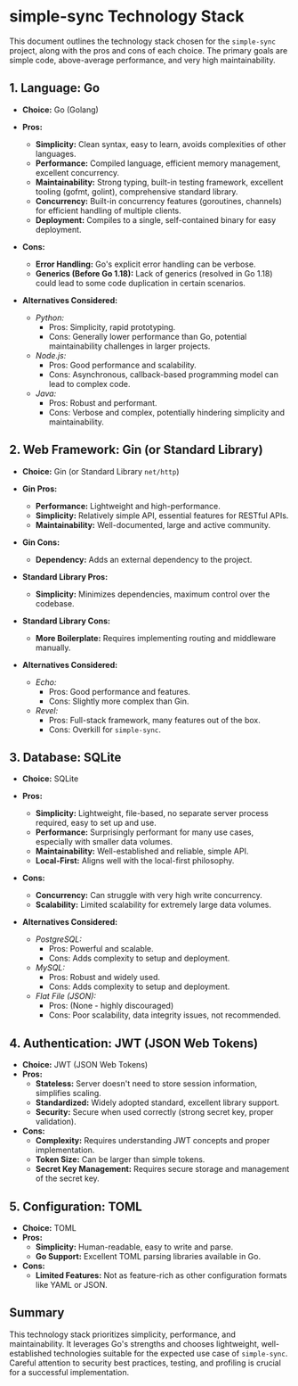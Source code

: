# simple-sync Technology Stack

This document outlines the technology stack chosen for the `simple-sync` project, along with the pros and cons of each choice. The primary goals are simple code, above-average performance, and very high maintainability.

## 1. Language: Go

*   **Choice:** Go (Golang)
*   **Pros:**
    *   **Simplicity:** Clean syntax, easy to learn, avoids complexities of other languages.
    *   **Performance:** Compiled language, efficient memory management, excellent concurrency.
    *   **Maintainability:** Strong typing, built-in testing framework, excellent tooling (gofmt, golint), comprehensive standard library.
    *   **Concurrency:** Built-in concurrency features (goroutines, channels) for efficient handling of multiple clients.
    *   **Deployment:** Compiles to a single, self-contained binary for easy deployment.
*   **Cons:**
    *   **Error Handling:** Go's explicit error handling can be verbose.
    *   **Generics (Before Go 1.18):** Lack of generics (resolved in Go 1.18) could lead to some code duplication in certain scenarios.

*   **Alternatives Considered:**
    *   *Python:*
        *   Pros: Simplicity, rapid prototyping.
        *   Cons: Generally lower performance than Go, potential maintainability challenges in larger projects.
    *   *Node.js:*
        *   Pros: Good performance and scalability.
        *   Cons: Asynchronous, callback-based programming model can lead to complex code.
    *   *Java:*
        *   Pros: Robust and performant.
        *   Cons: Verbose and complex, potentially hindering simplicity and maintainability.

## 2. Web Framework: Gin (or Standard Library)

*   **Choice:** Gin (or Standard Library `net/http`)
*   **Gin Pros:**
    *   **Performance:** Lightweight and high-performance.
    *   **Simplicity:** Relatively simple API, essential features for RESTful APIs.
    *   **Maintainability:** Well-documented, large and active community.
*   **Gin Cons:**
    *   **Dependency:** Adds an external dependency to the project.

*   **Standard Library Pros:**
    *   **Simplicity:** Minimizes dependencies, maximum control over the codebase.
*   **Standard Library Cons:**
    *   **More Boilerplate:** Requires implementing routing and middleware manually.

*   **Alternatives Considered:**
    *   *Echo:*
        *   Pros: Good performance and features.
        *   Cons: Slightly more complex than Gin.
    *   *Revel:*
        *   Pros: Full-stack framework, many features out of the box.
        *   Cons: Overkill for `simple-sync`.

## 3. Database: SQLite

*   **Choice:** SQLite
*   **Pros:**
    *   **Simplicity:** Lightweight, file-based, no separate server process required, easy to set up and use.
    *   **Performance:** Surprisingly performant for many use cases, especially with smaller data volumes.
    *   **Maintainability:** Well-established and reliable, simple API.
    *   **Local-First:** Aligns well with the local-first philosophy.
*   **Cons:**
    *   **Concurrency:** Can struggle with very high write concurrency.
    *   **Scalability:** Limited scalability for extremely large data volumes.

*   **Alternatives Considered:**
    *   *PostgreSQL:*
        *   Pros: Powerful and scalable.
        *   Cons: Adds complexity to setup and deployment.
    *   *MySQL:*
        *   Pros: Robust and widely used.
        *   Cons: Adds complexity to setup and deployment.
    *   *Flat File (JSON):*
        *   Pros: (None - highly discouraged)
        *   Cons: Poor scalability, data integrity issues, not recommended.

## 4. Authentication: JWT (JSON Web Tokens)

*   **Choice:** JWT (JSON Web Tokens)
*   **Pros:**
    *   **Stateless:** Server doesn't need to store session information, simplifies scaling.
    *   **Standardized:** Widely adopted standard, excellent library support.
    *   **Security:** Secure when used correctly (strong secret key, proper validation).
*   **Cons:**
    *   **Complexity:** Requires understanding JWT concepts and proper implementation.
    *   **Token Size:** Can be larger than simple tokens.
    *   **Secret Key Management:** Requires secure storage and management of the secret key.

## 5. Configuration: TOML

*   **Choice:** TOML
*   **Pros:**
    *   **Simplicity:** Human-readable, easy to write and parse.
    *   **Go Support:** Excellent TOML parsing libraries available in Go.
*   **Cons:**
    *   **Limited Features:** Not as feature-rich as other configuration formats like YAML or JSON.

## Summary

This technology stack prioritizes simplicity, performance, and maintainability. It leverages Go's strengths and chooses lightweight, well-established technologies suitable for the expected use case of `simple-sync`. Careful attention to security best practices, testing, and profiling is crucial for a successful implementation.
